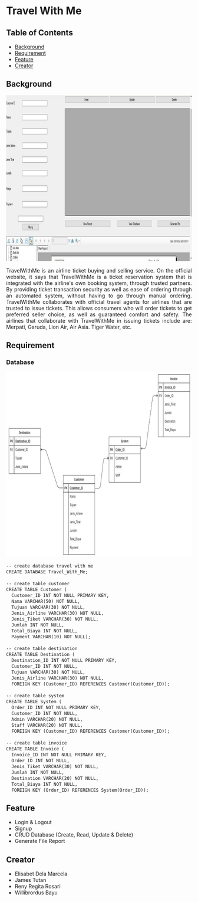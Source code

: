 # Travel With Me
## Table of Contents
* [Background](#background)
* [Requirement](#requirement)
* [Feature](#feature)
* [Creator](#creator)

## Background
<img src="https://github.com/Bayunova28/Travel_With_Me/blob/master/UAS/cover.png" height="450" width="1100">
<p align="justify">TravelWithMe is an airline ticket buying and selling service. On the official website, it says that TravelWithMe is a ticket reservation system that 
is integrated with the airline's own booking system, through trusted partners. By providing ticket transaction security as well as ease of ordering through an automated 
system, without having to go through manual ordering. TravelWIthMe collaborates with official travel agents for airlines that are trusted to issue tickets. This allows 
consumers who will order tickets to get preferred seller choice, as well as guaranteed comfort and safety. The airlines that collaborate with TravelWithMe in issuing 
tickets include are: Merpati, Garuda, Lion Air, Air Asia. Tiger Water, etc.</p>

## Requirement
### Database
<img src="https://github.com/Bayunova28/Travel_With_Me/blob/master/UAS/erd.png" height="500" width="800">

```mysql
-- create database travel with me
CREATE DATABASE Travel_With_Me;
  
-- create table customer
CREATE TABLE Customer (
  Customer_ID INT NOT NULL PRIMARY KEY,
  Nama VARCHAR(50) NOT NULL,
  Tujuan VARCHAR(30) NOT NULL,
  Jenis_Airline VARCHAR(30) NOT NULL,
  Jenis_Tiket VARCHAR(30) NOT NULL,
  Jumlah INT NOT NULL,
  Total_Biaya INT NOT NULL,
  Payment VARCHAR(10) NOT NULL);

-- create table destination
CREATE TABLE Destination (
  Destination_ID INT NOT NULL PRIMARY KEY,
  Customer_ID INT NOT NULL,
  Tujuan VARCHAR(30) NOT NULL,
  Jenis_Airline VARCHAR(30) NOT NULL,
  FOREIGN KEY (Customer_ID) REFERENCES Customer(Customer_ID));
  
-- create table system
CREATE TABLE System (
  Order_ID INT NOT NULL PRIMARY KEY,
  Customer_ID INT NOT NULL,
  Admin VARCHAR(20) NOT NULL,
  Staff VARCHAR(20) NOT NULL,
  FOREIGN KEY (Customer_ID) REFERENCES Customer(Customer_ID));
 
-- create table invoice
CREATE TABLE Invoice (
  Invoice_ID INT NOT NULL PRIMARY KEY,
  Order_ID INT NOT NULL,
  Jenis_Tiket VARCHAR(30) NOT NULL,
  Jumlah INT NOT NULL,
  Destination VARCHAR(20) NOT NULL,
  Total_Biaya INT NOT NULL,
  FOREIGN KEY (Order_ID) REFERENCES System(Order_ID));
```

## Feature
* Login & Logout
* Signup
* CRUD Database (Create, Read, Update & Delete)
* Generate File Report

## Creator
* Elisabet Dela Marcela
* James Tutan
* Reny Regita Rosari
* Willibrordus Bayu
